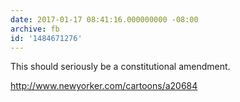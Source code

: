 ```yaml
---
date: 2017-01-17 08:41:16.000000000 -08:00
archive: fb
id: '1484671276'
---
```


This should seriously be a constitutional amendment.

http://www.newyorker.com/cartoons/a20684
